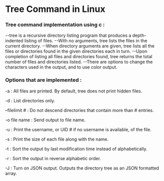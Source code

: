 # Tree Command in Linux

### Tree command implementation using c : 

--tree is a recursive directory listing program that produces a depth-indented listing of files.
--With no arguments, tree lists the files in the current directory.
--When directory arguments are given, tree lists all the files or directories found in the given directories each in turn.
--Upon completion of listing all files and directories found, tree returns the total number of files and directories listed.
--There are options to change the characters used in the output, and to use color output.

### Options that are implemented :

-a : All files are printed. By default, tree does not print hidden files.

-d : List directories only.

–filelimit # : Do not descend directories that contain more than # entries.

-o file name : Send output to file name.

-u : Print the username, or UID # if no username is available, of the file.

-s : Print the size of each file along with the name.

-t : Sort the output by last modification time instead of alphabetically.

-r : Sort the output in reverse alphabetic order.

-J : Turn on JSON output. Outputs the directory tree as an JSON formatted array.



